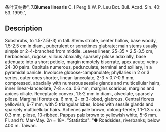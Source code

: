 条叶艾纳香",
7.**Blumea linearis** C. I Peng & W. P. Leu Bot. Bull. Acad. Sin. 40: 53. 1999.",

## Description
Subshrubs, to 1.5-2.5(-3) m tall. Stems striate, center hollow, base woody, 1.5-2.5 cm in diam., puberulent or sometimes glabrate; main stems usually simple or 2-4-branched from middle. Leaves linear, 25-35 × 2.5-3.5 cm, herbaceous, rugose, villous abaxially, sparsely pilose adaxially, base attenuate into a short petiole, margin remotely biserrate, apex acute; veins 24-30 pairs. Capitula numerous, pedunculate, terminal and axillary, in a pyramidal panicle. Involucre globose-campanulate; phyllaries in 2 or 3 series, outer ones shorter, linear-lanceolate, 2-3 × 0.7-0.9 mm, compressed, abaxially with numerous sessile glands and multicellular hairs, inner linear-lanceolate, 7-8 × ca. 0.6 mm, margins scarious, margins and apices ciliate. Receptacle convex, 1.5-2 mm in diam., alveolate, sparsely pilose. Marginal florets ca. 6 mm, 2- or 3-lobed, glabrous. Central florets yellowish, 6-7 mm, with 5 triangular lobes, lobes with sessile glands and sparsely multicellular hairs. Achenes pale brown, oblong-terete, 1.1-1.3 × ca. 0.3 mm, pilose, 10-ribbed. Pappus pale brown to yellowish white, 5-6 mm. Fl. and fr. Mar-May. 2*n* = 18*.
  "Statistics": "● Roadsides, riverbanks; below 400 m. Taiwan.

